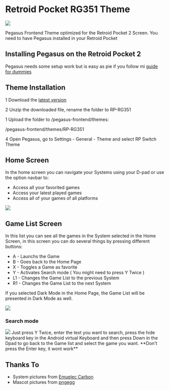 # Retroid Pocket RG351 Theme

<img src="https://raw.githubusercontent.com/dragoonDorise/RP-RG351/main/screenshots/hero.jpg">

Pegasus Frontend Theme optimized for the Retroid Pocket 2 Screen. You need to have Pegasus installed in your Retroid Pocket

## Installing Pegasus on the Retroid Pocket 2

Pegasus needs some setup work but is easy as pie if you follow mi [guide for dummies](https://github.com/dragoonDorise/pegasus-rp2-metadata)

## Theme Installation

1 Download the [latest version](https://github.com/dragoonDorise/RP-RG351/releases/latest)

2 Unzip the downloaded file, rename the folder to RP-RG351

1 Upload the folder to /pegasus-frontend/themes:

/pegasus-frontend/themes/RP-RG351

4 Open Pegasus, go to Settings - General - Theme and select RP Switch Theme

## Home Screen

In the home screen you can navigate your Systems using your D-pad or use the option navbar to:

- Access all your favorited games
- Access your latest played games
- Access all of your games of all platforms

<img src="https://raw.githubusercontent.com/dragoonDorise/RP-RG351/main/screenshots/home.jpg">

## Game List Screen

In this list you can see all the games in the System selected in the Home Screen, in this screen you can do several things by pressing different buttons:

- A - Launchs the Game
- B - Goes back to the Home Page
- X - Toggles a Game as favorite
- Y - Activates Search mode ( You might need to press Y Twice )
- L1 - Changes the Game List to the previous System
- R1 - Changes the Game List to the next System

If you selected Dark Mode in the Home Page, the Game List will be presented in Dark Mode as well.

<img src="https://raw.githubusercontent.com/dragoonDorise/RP-RG351/main/screenshots/games.jpg">

### Search mode

<img src="https://raw.githubusercontent.com/dragoonDorise/RP-RG351/main/screenshots/search.jpg">
Just press Y Twice, enter the text you want to search, press the hide keyboard key in the Android virtual Keyboard and then press Down in the Dpad to go back to the Game list and select the game you want. **Don't press the Enter key, it wont work**

## Thanks To

- System pictures from [Emuelec Carbon](https://github.com/EmuELEC/es-theme-EmuELEC-carbon)
- Mascot pictures from [pngegg](https://www.pngegg.com)
